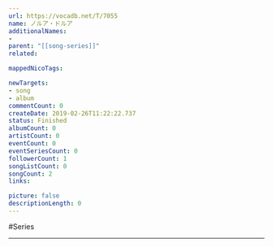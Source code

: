 ```yaml
---
url: https://vocadb.net/T/7055
name: ノルア・ドルア
additionalNames: 
- 
parent: "[[song-series]]"
related:

mappedNicoTags:

newTargets:
- song
- album
commentCount: 0
createDate: 2019-02-26T11:22:22.737
status: Finished
albumCount: 0
artistCount: 0
eventCount: 0
eventSeriesCount: 0
followerCount: 1
songListCount: 0
songCount: 2
links: 

picture: false
descriptionLength: 0
---
```


#Series



---

